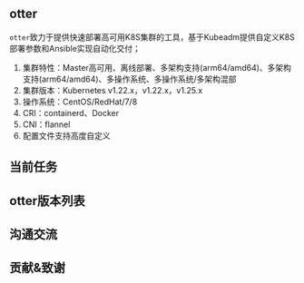 ## otter

`otter`致力于提供快速部署高可用K8S集群的工具，基于Kubeadm提供自定义K8S部署参数和Ansible实现自动化交付；

1. 集群特性：Master高可用、离线部署、多架构支持(arm64/amd64)、多架构支持(arm64/amd64)、多操作系统、多操作系统/多架构混部
2. 集群版本：Kubernetes v1.22.x，v1.22.x，v1.25.x
3. 操作系统：CentOS/RedHat/7/8
4. CRI：containerd、Docker
5. CNI：flannel
6. 配置文件支持高度自定义

## 当前任务



## otter版本列表



## 沟通交流





## 贡献&致谢

